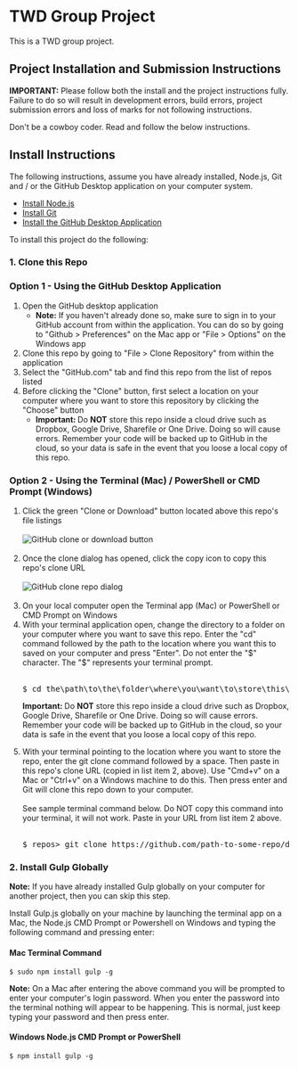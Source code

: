 # TWD Group Project
This is a TWD group project.

## Project Installation and Submission Instructions

**IMPORTANT:** Please follow both the install and the project instructions fully. Failure to do so will result in development errors, build errors, project submission errors and loss of marks for not following instructions.

Don't be a cowboy coder. Read and follow the below instructions.

## Install Instructions

The following instructions, assume you have already installed, Node.js, Git and / or the GitHub Desktop application on your computer system. 

- [Install Node.js](https://nodejs.org/)
- [Install Git](https://git-scm.com/)
- [Install the GitHub Desktop Application](https://desktop.github.com/)

To install this project do the following:

### 1. Clone this Repo

### Option 1 - Using the GitHub Desktop Application

<ol>
  <li>Open the GitHub desktop application
    <ul>
      <li><strong>Note:</strong> If you haven't already done so, make sure to sign in to your GitHub account from within the application. You can do so by going to "Github > Preferences" on the Mac app or "File > Options" on the Windows app</li>
    </ul>
  </li>
  <li>Clone this repo by going to "File > Clone Repository" from within the application</li>
  <li>Select the "GitHub.com" tab and find this repo from the list of repos listed</li>
  <li>Before clicking the "Clone" button, first select a location on your computer where you want to store this repository by clicking the "Choose" button
    <ul>
      <li><strong>Important: </strong>Do <strong>NOT</strong> store this repo inside a cloud drive such as Dropbox, Google Drive, Sharefile or One Drive. Doing so will cause errors. Remember your code will be backed up to GitHub in the cloud, so your data is safe in the event that you loose a local copy of this repo.</li>
    </ul>
  </li>
</ol>

### Option 2 - Using the Terminal (Mac) / PowerShell or CMD Prompt (Windows)

<ol>
  <li>Click the green "Clone or Download" button located above this repo's file listings<br><br><img src="https://res.michaelwhyte.ca/github-clone-download-button-with-red-circle.jpg" alt="GitHub clone or download button"><br><br></li>
  <li>Once the clone dialog has opened, click the copy icon to copy this repo's clone URL<br><br><img src="https://res.michaelwhyte.ca/github-clone-repo-dialog.jpg" alt="GitHub clone repo dialog"><br><br></li>
  <li>On your local computer open the Terminal app (Mac) or PowerShell or CMD Prompt on Windows</li>
  <li>With your terminal application open, change the directory to a folder on your computer where you want to save this repo. Enter the "cd" command followed by the path to the location where you want this to saved on your computer and press "Enter". Do not enter the "$" character. The "$" represents your terminal prompt.<br><br>
    <div class="highlight highlight-source-shell">
      <pre>
$ cd the\path\to\the\folder\where\you\want\to\store\this\repo...</pre>
    </div>
    <p><strong>Important: </strong>Do <strong>NOT</strong> store this repo inside a cloud drive such as Dropbox, Google Drive, Sharefile or One Drive. Doing so will cause errors. Remember your code will be backed up to GitHub in the cloud, so your data is safe in the event that you loose a local copy of this repo.</p></li>
  </li>
  <li>With your terminal pointing to the location where you want to store the repo, enter the git clone command followed by a space. Then paste in this repo's clone URL (copied in list item 2, above). Use "Cmd+v" on a Mac or "Ctrl+v" on a Windows machine to do this. Then press enter and Git will clone this repo down to your computer.<br><br>See sample terminal command below. Do NOT copy this command into your terminal, it will not work. Paste in your URL from list item 2 above.<br><br>
  <div class="highlight highlight-source-shell">
    <pre>
$ repos> git clone https://github.com/path-to-some-repo/do-not-copy-this-url.git</pre>
  </div>
</li>
</ol>

### 2. Install Gulp Globally

**Note:** If you have already installed Gulp globally on your computer for another project, then you can skip this step.

Install Gulp.js globally on your machine by launching the terminal app on a Mac, the Node.js CMD Prompt or Powershell on Windows and typing the following command and pressing enter:

#### Mac Terminal Command

```shell
$ sudo npm install gulp -g 
```
**Note:** On a Mac after entering the above command you will be prompted to enter your computer's login password. When you enter the password into the terminal nothing will appear to be happening. This is normal, just keep typing your password and then press enter.

#### Windows Node.js CMD Prompt or PowerShell

```shell
$ npm install gulp -g
```


